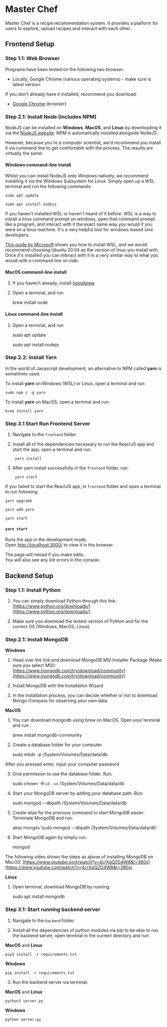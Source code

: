 ﻿# Master Chef
 
 Master Chef is a recipe recommendation system. It provides a platform for users to explore, upload recipes and interact with each other.

## Frontend Setup

### Step 1.1: Web Browser

Programs have been tested on the following two browser:

- Locally, Google Chrome (various operating systems) - make sure is latest version.

If you don't already have it installed, recommend you download:
- [Google Chrome](https://www.google.com/intl/en_au/chrome/) (browser)

### Step 2.1: Install Node (includes NPM)

NodeJS can be installed on **Windows**, **MacOS**, and **Linux** by downloading it via the [NodeJS website](https://nodejs.org/en/download/). NPM is automatically installed alongside NodeJS.

However, because you're a computer scientist, we'd recommend you install it via command line to get comfortable with the process. The results are virtually the same:

#### **Windows** command-line install

Whilst you can install NodeJS onto Windows natively, we recommend installing it via the Windows Subsystem for Linux. Simply open up a WSL terminal and run the following commands:

    sudo apt update

    sudo apt install nodejs

If you haven't installed WSL or haven't heard of it before: WSL is a way to install a linux command prompt on windows, open that command prompt like a program, and interact with it the exact same way you would if you were on a linux machine. It's a very helpful tool for windows-based unix developers.

[This guide by Microsoft](https://docs.microsoft.com/en-us/windows/wsl/install) shows you how to install WSL, and we would recommend choosing Ubuntu 20.04 as the version of linux you install with. Once it's installed you can interact with it in a very similar way to what you would with a command line on vlab. 

#### **MacOS** command-line install

1. If you haven't already, install [homebrew](https://brew.sh/).

2. Open a terminal, and run

    brew install node

#### **Linux** command-line install

1. Open a terminal, and run

    sudo apt update

    sudo apt install nodejs

### Step 2.2: Install Yarn

In the world of Javascript development, an alternative to NPM called **yarn** is sometimes used.

To install **yarn** on Windows (WSL) or Linux, open a terminal and run:

    sudo npm i -g yarn

To install **yarn** on MacOS, open a terminal and run:

    brew install yarn

### Step 3.1 Start Run Frontend Server

1. Navigate to the `frontend` folder.

2. Install all of the dependencies necessary to run the ReactJS app and start the app, open a terminal and run:

        yarn install

3. After yarn install successfully in the `frontend` folder, run: 

        yarn start

If you failed to start the ReactJS app, in `frontend` folder and open a terminal to run following:

    yarn upgrade

    yarn add yarn

    yarn start

#### `yarn start`

Runs the app in the development mode.\
Open [http://localhost:3000/](http://localhost:3000/) to view it in the browser.

The page will reload if you make edits.\
You will also see any lint errors in the console.


## Backend Setup

### Step 1.1: Install Python

1. You can simply download Python through this link: [https://www.python.org/downloads/](https://www.python.org/downloads/).

2. Make sure you download the lastest version of Python and for the correct OS (Windows, MacOS, Linux).

### Step 2.1: Install MongoDB

**Windows**

1. Head over the link and download MongoDB MSI Installer Package (Make sure you select MSI): [https://www.mongodb.com/try/download/community](https://www.mongodb.com/try/download/community)

2. Install MongoDB with the Installation Wizard

3. In the installation process, you can decide whether or not to download Mongo Compass for observing your own data.

**MacOS**

1. You can download mongodb using brew on MacOS. Open your terminal and run:

    brew install mongodb-community

2. Create a database folder for your computer

    sudo mkdir -p /System/Volumes/Data/data/db

After you pressed enter, input your computer password

3. Give permission to use the database folder. Run:

    sudo chown -R `id -un` /System/Volumes/Data/data/db

4. Start your MongoDB server by adding your database path. Run: 

    sudo mongod --dbpath /System/Volumes/Data/data/db

5. Create alias for the previous command to start MongoDB easier. Terminate MongoDB and run:

    alias mongd='sudo mongod --dbpath /System/Volumes/Data/data/db'

6. Start MongoDB again by simply run:

    mongod

The following video shows the steps as above of installing MongoDB on MacOS: [https://www.youtube.com/watch?v=4crXgQZG4W8&t=380s](https://www.youtube.com/watch?v=4crXgQZG4W8&t=380s)

**Linux**

1. Open terminal, download MongoDB by running:

    sudo apt install mongodb

### Step 3.1: Start running backend server

1. Navigate to the `backend` folder.

2. Install all the dependencies of python modules via pip to be able to run the backend server, open terminal in the current directory and run:

**MacOS** and **Linux**

    pip3 install -r requirements.txt

**Windows** 

    pip install -r requirements.txt

3. Run the backend server via terminal:

**MacOS** and **Linux**

    python3 server.py

**Windows** 

    python server.py
